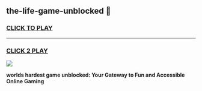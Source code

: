 
## the-life-game-unblocked 👋
<h3>
<a href="https://premium.freeplayer.one?title=the-life-game-unblocked&ref=14F">CLICK TO PLAY</a></h3>
<hr>

<h3>
<a href="https://premium.freeplayer.one?title=the-life-game-unblocked&ref=14F">CLICK 2 PLAY</a>
  
</h3>

<a href="https://premium.freeplayer.one?title=the-life-game-unblocked&ref=12F/"><img src="https://clearcache.store/games.png"></a>


**worlds hardest game unblocked: Your Gateway to Fun and Accessible Online Gaming**
